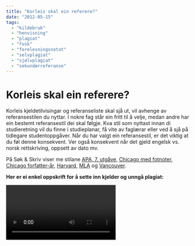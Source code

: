 ```yaml
---
title: "Korleis skal ein referere?"
date: "2012-05-15"
tags: 
  - "kildebruk"
  - "henvisning"
  - "plagiat"
  - "fusk"
  - "forelesningsnotat"
  - "selvplagiat"
  - "sjølvplagiat"
  - "sekundærreferanse"
---
```


 # Korleis skal ein referere? 

Korleis kjeldetilvisingar og referanseliste skal sjå ut, vil avhenge av referansestilen du nyttar. I nokre fag står ein fritt til å velje, medan andre har ein bestemt referansestil dei skal følgje. Kva stil som nyttast innan di studieretning vil du finne i studieplanar, få vite av faglærar eller ved å sjå på tidlegare studentoppgåver. Når du har valgt ein referansestil, er det viktig at du føl denne konsekvent. Ver også konsekvent når det gjeld engelsk vs. norsk rettskriving, oppsett av dato mv. 

På Søk & Skriv viser me stilane [APA, 7. utgåve](/referansestiler/apa-7th.html), [Chicago med fotnoter](/referansestiler/chicago-fotnoter.html), [Chicago forfatter-år](/referansestiler/chicago-forfatter-aar.html), [Harvard](/referansestiler/harvard.html), [MLA](/referansestiler/mla.html) og [Vancouver](/referansestiler/vancouver.html).

**Her er ei enkel oppskrift for å sette inn kjelder og unngå plagiat:**

<Video id="3IIoBZ0Tf_I" />


## Kva skal refererast?

For alt fagleg innhald som ikkje byggjer på eige materiale, eigne resonnement eller meiningar, **skal** ein oppgi kjelde i teksten og i referanselista. Dette kan for eksempel vere andre sine argument, meiningar og vurderingar, talmateriale, modellar, resultat og konklusjonar. Hugs at all bruk av figurar, tabellar, lyd og bilete er knytt til [opphavsrett](https://sokogskriv.no/kjeldebruk/korleis-skal-ein-referere.html#opphavsrett).

**Allmenne sanningar**

Allmenne sanningar treng ikkje referanse, som for eksempel:

> Den 17. mai 1814 skreiv samtlege representantar på Eidsvoll under på ei ny grunnlov for den sjølvstendige staten Noreg, og dei tok Christian Frederik til konge.

Skriv du derimot om noko som ikkje er allment kjend, må du oppgje kvar du hentar opplysningane frå.

Det kan vere vanskeleg å vurdere kor langt dokumentasjonskravet skal gå. Ukontroversielle påstandar som er kunnskapsgrunnlaget innanfor ditt fag, treng ikkje dokumentasjon. Er du i tvil, spør rettleiar. Då unngår du å bli mistenkt for å [plagiere](https://sokogskriv.no/kjeldebruk/korleis-skal-ein-referere.html#korleis-unnga-plagiat-brot-pa-opphavsretten).

**Førelesingar**

Dine eigne førelesingsnotat reknast ikkje som kjelde, og skal ikkje visast til i ei oppgåve. Du kan sjølvsagt bruke førelesingsnotatene dine til inspirasjon når du skriv, men du må arbeide med stoffet, skrive det om og gjere det til ditt eige.

Dersom førelesaren har gjort førelesningsnotat/handouts/powerpoint-presentasjonar offentleg elektronisk, _kan_ du sitere desse. Som hovudregel er det betre å vise til (pensum-)litteratur. Les nøye: har førelesaren oppgitt sine kjelder? I så fall bør du nytte desse i staden for førelesningsnotat/handout/powerpoint-presentasjonen.

## Opphavsrett 
Opphavsrett er den retten skaparen av eit åndsverk har til verket. Åndsverket kan vere eit litterært, vitskapeleg eller kunstnarisk verk, og skaparen blir kalla opphavar. Opphavsretten er regulert i lov om opphavsrett til åndsverk frå 2018, også kalla [åndsverklova](lovdata.no/dokument/NL/lov/2018-06-15-40). Hovudregelen i åndsverklova er at opphavaren har einerett til å framstille eksemplar av verket og å gjere det tilgjengeleg for andre. Denne økonomiske retten varer i 70 år etter at opphavar er gått bort, då «fell verket i det fri», som det heiter. 

I tillegg til den økonomiske råderetten opphavar har, kjem den ideelle – det vil seie retten til å bli namngjeven og verna mot at åndsverket blir nytta på eit krenkande vis. Merk at den ideelle retten ikkje går ut på dato. 

## Korleis unngå plagiat / brot på opphavsretten? 

::: warning Korleis kan du unngå å plagiere?

Det viktigaste er å **aldri klippe og lime utan å oppgje kjelde**. 

Gjengi sitat ordrett med hermeteikn, **eller** parafraser (gjengi innholdet med eigne ord). 

Legg vekk kjelda medan du skriv, så unngår du å bli opphengd i skrivemåten til forfattaren. Sjekk at meiningsinnhaldet stemmer, og vis til kjelda som vanleg. 

Vips, så har du unngått å plagiere!
  
:::  

Brot på gjeldande reglar om opphavsrett kan få uheldige følgjer. _Plagiat_ er å framstille andre sine resultat, tankar, idear eller formuleringar som om dei var sine eigne. Dette reknast som intellektuelt tjuveri ifølgje [åndsverksloven](https://www.lovdata.no/all/hl-19610512-002.html). 

Omfattande og/eller medvite plagiat reknast som fusk, og vil få uheldige følgjer for deg som student. Dersom du blir skulda for å plagiere – ved å ha kopiert eit verk heilt eller delvis utan å vise til kor du har det frå – kan det forsinke studieprogresjon og i verste fall føre til tap av studieplass.  
Vis alltid kvar du har henta informasjon eller formuleringar frå – då er du trygg. 

::: warning Sjøvplagiat 

Dette gjeld òg for ditt eige arbeid: _Sjølvplagiat_ vert nemleg også rekna som plagiat. 

::: 

For meir om opphavsrett, sjå [DelRett](https://www.delrett.no/nb) som er ei offentleg rettleiingsteneste om opphavsrett. 


## Sitat
Nokon gonger kan det vere aktuelt å hente informasjon eller tekst frå andre inn i eigen tekst. Dette må gjerast i samsvar med god skikk, ved å sitere og vise korrekt til kjeldene. Ikkje gje inntrykk av at noko er ditt når det ikkje er det.

### Direkte sitat

Direkte sitat er ei heilt ordrett attgiving. Døme kan vere definisjonar, særleg gode formuleringar eller utsegn til vidare drøfting. Sitat som er mindre enn 40 ord (eller tre linjer) skrivast direkte inn i teksten og uthevast med hermeteikn. 

::: eksempel Eksempel
«Studenter (og forskere) innenfor samfunnsfag og humanistiske fag må skrive innenfor en akademisk sjanger. Særtrekket ved denne sjangeren er _drøfting_» (Førland, 1996, s. 11).

Kjelde: Førland, T.E. (1996). _Drøft! Lærebok i oppgaveskriving_. Gyldendal.
:::

Sitat som har meir enn 40 ord skal (i APA) skrivast i eit eige avsnitt med innrykk. Når du skriv sitata på denne måten skal det ikkje nyttast hermeteikn. Det er også vanleg å introdusere sitat med innleiing og/eller ein kommentar. 

### Ved endringar i sitatet 

På same måte som med indirekte sitat, kan det nokre gonger vere aktuelt å gjere endringar på sitatet. Det kan vere å ta vekk delar av sitatet, eller å legge til ord for å få lesaren til å forstå samanhengen. Om du har eit lengre sitat med ein del irrelevante passasjar kan det vere aktuelt å **utelate** delar av sitatet. Dette må markerast tydeleg. Om du utelét eitt eller to ord kan det markerast med ... (tre prikkar). Dersom du utelét fleire ord, kan du nytta skarpe klammer \[ ... \] eller vanlege parentesar ( ... ). 


::: eksempel Eksempel

"Studenter ... må skrive innenfor en akademisk sjanger. Særtrekket ved denne sjangeren er _drøfting_" (Førland, 1996, s. 11).

:::

Dersom du ønskjer å **tilføye** eller **erstatte** noko i eit sitat, markerast dette ved å nytte klammeparentesar. 

::: eksempel Eksempel

"Studenter (og forskere) innenfor \[de akademiske disipliner\] må skrive innenfor en akademisk sjanger" (Førland, 1996, s. 11).

:::

### Indirekte sitat

Indirekte sitat, også kalla parafrase, syner til dei tilfella der du gjev att innhaldet med dine eigne ord. Indirekte sitat kan bidra til å skape flyt i teksten og kan synleggjere at du har ei god forståing for kjelda. Pass på at innhaldet blir gjeve att korrekt og at meininga framleis er den same.

::: eksempel Eksempel
Førland (1996, s. 11) hevder at alle studenter innenfor samfunnsfag og humaniora må lære seg den akademiske sjangeren, som kjennetegnes av drøfting.

Den akademiske sjangeren kjennetegnes av drøfting, og alle studenter innenfor samfunnsfag og humaniora må lære seg den (Førland, 1996, s. 11)
:::

### Sekundærreferansar

Hovudregelen er at du kun skal vise til verk du har lese. Om originalkjelda ikkje er tilgjengeleg, eller er på språk du ikkje forstår, kan du vise til andre si omtale av kjelda:

::: eksempel Eksempel

"Det er ikke tilfeldig at det moderne menneske skriver 'med' en maskin" (Martin Heidegger, i Johansen, 2003, s. 80).

Kjelde: Johansen, A. (2003). _Samtalens tynne tråd: skriveerfaringer._ Spartacus. 

:::

## Notar og vedlegg

- Avgrens bruk av notar.
- Notar skal nyttast til tilleggsopplysningar som ikkje er ein naturleg del av teksten. 
- Du kan velje om du vil nytte fotnotar nedst på sida eller som sluttnotar bak i kapitlet/oppgåva. Vel du å plassere notane som fotnotar er det vanleg å ha ein mindre skrifttype for å skilje notane frå hovudteksten.
- Nøyaktig korleis notetilvisinga gjerast er ofte avhenging av kva referansestil du nytter. Det er for eksempel ikkje føremålsteneleg å nytte nummererte notar dersom du nytter ein nummerert referansestil som Vancouver. 
- Vedlegg er lister over tabellar og figurar som er med i oppgåva, spørreskjema, observasjonsskjema, intervjuguide og liknande. Vedlegg skal nummerast og plasserast etter referanselista.


## Hjelpemiddel

 
For større oppgåver kan du effektivisere arbeidet ved å nytte referanseverktøy som EndNote, ReferenceManager, Zotero eller Mendeley. 
Undersøk med studiestaden din kva referanseverktøy du har tilgong til. [Zotero](https://www.zotero.org/) er gratis tilgjengelege for alle, medan [Mendeley](https://www.mendeley.com/) og [EndNote](https://endnote.com/product-details/basic/) finst i enklare gratisversjonar. 

Hugs at du alltid må dobbelsjekke at referansen blir rett! 

::: tip Tips: 
Det er fullt mogeleg å skrive ei oppgåve eller ein artikkel utan å bruke eit referansehandteringsverktøy. Referansar kan enkelt kopierast frå Oria, Google Scholar eller frå heimesida til tidsskriftet. Pass på å sjekke at dei er fullstendige og at eventuell kursiv føl med. Sjå etter sitatteikn:

<List
  image="/images/scholar-cite.svg"
  alt="Scholar cite"
  text="Knapp for Google Scholar siteringsfunksjon."
/>
:::


## QUIZ: Kva type kjelde er dette?

<QuizEn v-bind:quizNum=1 />


